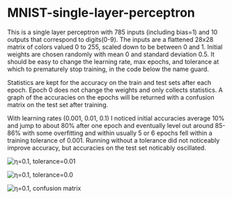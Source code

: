 # MNIST-single-layer-perceptron

<p>
  This is a single layer perceptron with 785 inputs (including bias=1) and 10 outputs that correspond to digits(0-9).
  The inputs are a flattened 28x28 matrix of colors valued 0 to 255, scaled down to be between 0 and 1. Initial 
  weights are chosen randomly with mean 0 and standard deviation 0.5. It should be easy to change the learning rate,
  max epochs, and tolerance at which to prematurely stop training, in the code below the name guard. 
</p>

<p>
  Statistics are kept for the accuracy on the train and test sets after each epoch. Epoch 0 does not change the
  weights and only collects statistics. A graph of the accuracies on the epochs will be returned with a confusion
  matrix on the test set after training.
</p>

<p>
  With learning rates (0.001, 0.01, 0.1) I noticed initial accuracies average 10% and jump to about 80% after one 
  epoch and eventually level out around 85-86% with some overfitting and within usually 5 or 6 epochs fell within a 
  training tolerance of 0.001. Running without a tolerance did not noticeably improve accuracy, but accuracies on the
  test set noticably oscillated.
</p>

![η=0.1, tolerance=0.01](https://private-user-images.githubusercontent.com/146913704/347689379-35a7177c-06e6-4d78-b6b7-3a7a3a814880.png?jwt=eyJhbGciOiJIUzI1NiIsInR5cCI6IkpXVCJ9.eyJpc3MiOiJnaXRodWIuY29tIiwiYXVkIjoicmF3LmdpdGh1YnVzZXJjb250ZW50LmNvbSIsImtleSI6ImtleTUiLCJleHAiOjE3MjA2NzU3MDMsIm5iZiI6MTcyMDY3NTQwMywicGF0aCI6Ii8xNDY5MTM3MDQvMzQ3Njg5Mzc5LTM1YTcxNzdjLTA2ZTYtNGQ3OC1iNmI3LTNhN2EzYTgxNDg4MC5wbmc_WC1BbXotQWxnb3JpdGhtPUFXUzQtSE1BQy1TSEEyNTYmWC1BbXotQ3JlZGVudGlhbD1BS0lBVkNPRFlMU0E1M1BRSzRaQSUyRjIwMjQwNzExJTJGdXMtZWFzdC0xJTJGczMlMkZhd3M0X3JlcXVlc3QmWC1BbXotRGF0ZT0yMDI0MDcxMVQwNTIzMjNaJlgtQW16LUV4cGlyZXM9MzAwJlgtQW16LVNpZ25hdHVyZT04YjVmNzI4ZTRkNzYxODIwOGJlMWUyNjdhNTI3ZWEzZTkzM2RmNTViY2RmMmMxNmIzOTgzYWRmN2I3ZDE0YzM4JlgtQW16LVNpZ25lZEhlYWRlcnM9aG9zdCZhY3Rvcl9pZD0wJmtleV9pZD0wJnJlcG9faWQ9MCJ9.f0lOKmewDnTukS585esg4Lh3m74S-x92KWqcFJPGQO0)

![η=0.1, tolerance=0.0](https://private-user-images.githubusercontent.com/146913704/347689402-89e13b43-7eef-4c97-959f-d655b2df8c35.png?jwt=eyJhbGciOiJIUzI1NiIsInR5cCI6IkpXVCJ9.eyJpc3MiOiJnaXRodWIuY29tIiwiYXVkIjoicmF3LmdpdGh1YnVzZXJjb250ZW50LmNvbSIsImtleSI6ImtleTUiLCJleHAiOjE3MjA2NzU3MDMsIm5iZiI6MTcyMDY3NTQwMywicGF0aCI6Ii8xNDY5MTM3MDQvMzQ3Njg5NDAyLTg5ZTEzYjQzLTdlZWYtNGM5Ny05NTlmLWQ2NTViMmRmOGMzNS5wbmc_WC1BbXotQWxnb3JpdGhtPUFXUzQtSE1BQy1TSEEyNTYmWC1BbXotQ3JlZGVudGlhbD1BS0lBVkNPRFlMU0E1M1BRSzRaQSUyRjIwMjQwNzExJTJGdXMtZWFzdC0xJTJGczMlMkZhd3M0X3JlcXVlc3QmWC1BbXotRGF0ZT0yMDI0MDcxMVQwNTIzMjNaJlgtQW16LUV4cGlyZXM9MzAwJlgtQW16LVNpZ25hdHVyZT1hZWE4YTRkYjBmNjFhZmRlYzk5NTk5YzEyZTcyNWI0ZWIxY2QxZjgwYTIyYzBkZmIwZGVhZWNhM2Y4MWZjY2Y2JlgtQW16LVNpZ25lZEhlYWRlcnM9aG9zdCZhY3Rvcl9pZD0wJmtleV9pZD0wJnJlcG9faWQ9MCJ9.qe7fbMgM29euSHphP-reNOpknmOJq3bQlE_TAuI1JF8)

![η=0.1, confusion matrix](https://private-user-images.githubusercontent.com/146913704/347689418-5e548790-5692-4960-a79a-edf4e78d8df0.png?jwt=eyJhbGciOiJIUzI1NiIsInR5cCI6IkpXVCJ9.eyJpc3MiOiJnaXRodWIuY29tIiwiYXVkIjoicmF3LmdpdGh1YnVzZXJjb250ZW50LmNvbSIsImtleSI6ImtleTUiLCJleHAiOjE3MjA2NzU3MDMsIm5iZiI6MTcyMDY3NTQwMywicGF0aCI6Ii8xNDY5MTM3MDQvMzQ3Njg5NDE4LTVlNTQ4NzkwLTU2OTItNDk2MC1hNzlhLWVkZjRlNzhkOGRmMC5wbmc_WC1BbXotQWxnb3JpdGhtPUFXUzQtSE1BQy1TSEEyNTYmWC1BbXotQ3JlZGVudGlhbD1BS0lBVkNPRFlMU0E1M1BRSzRaQSUyRjIwMjQwNzExJTJGdXMtZWFzdC0xJTJGczMlMkZhd3M0X3JlcXVlc3QmWC1BbXotRGF0ZT0yMDI0MDcxMVQwNTIzMjNaJlgtQW16LUV4cGlyZXM9MzAwJlgtQW16LVNpZ25hdHVyZT0zOTk3ZWM3MjEwYjE5NjIwNzY5NWM2MTk2YTRlYTdmZDdkYTlmNzRiZGI1ODI4N2ZkMTYzYzQ1NmEyMzhkYmNmJlgtQW16LVNpZ25lZEhlYWRlcnM9aG9zdCZhY3Rvcl9pZD0wJmtleV9pZD0wJnJlcG9faWQ9MCJ9.9HQNgRLpUmKqXpLGIjt_PQK6HNb5uRFN2eY4xceg51k)
